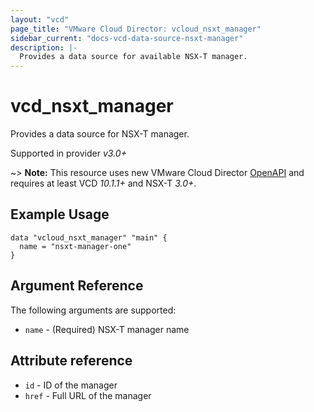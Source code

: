 ```yaml
---
layout: "vcd"
page_title: "VMware Cloud Director: vcloud_nsxt_manager"
sidebar_current: "docs-vcd-data-source-nsxt-manager"
description: |-
  Provides a data source for available NSX-T manager.
---
```


# vcd\_nsxt\_manager

Provides a data source for NSX-T manager.

Supported in provider *v3.0+*

~> **Note:** This resource uses new VMware Cloud Director
[OpenAPI](https://code.vmware.com/docs/11982/getting-started-with-vmware-cloud-director-openapi) and
requires at least VCD *10.1.1+* and NSX-T *3.0+*.

## Example Usage 

```hcl
data "vcloud_nsxt_manager" "main" {
  name = "nsxt-manager-one"
}
```


## Argument Reference

The following arguments are supported:

* `name` - (Required) NSX-T manager name

## Attribute reference

* `id` - ID of the manager
* `href` - Full URL of the manager
